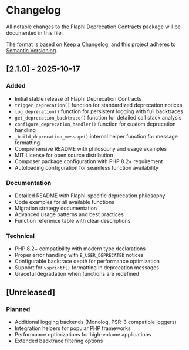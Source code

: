 # Changelog

All notable changes to the Flaphl Deprecation Contracts package will be documented in this file.

The format is based on [Keep a Changelog](https://keepachangelog.com/en/1.0.0/),
and this project adheres to [Semantic Versioning](https://semver.org/spec/v2.0.0.html).

## [2.1.0] - 2025-10-17

### Added
- Initial stable release of Flaphl Deprecation Contracts
- `trigger_deprecation()` function for standardized deprecation notices
- `log_deprecation()` function for persistent logging with full backtraces
- `get_deprecation_backtrace()` function for detailed call stack analysis
- `configure_deprecation_handler()` function for custom deprecation handling
- `_build_deprecation_message()` internal helper function for message formatting
- Comprehensive README with philosophy and usage examples
- MIT License for open source distribution
- Composer package configuration with PHP 8.2+ requirement
- Autoloading configuration for seamless function availability

### Documentation
- Detailed README with Flaphl-specific deprecation philosophy
- Code examples for all available functions
- Migration strategy documentation
- Advanced usage patterns and best practices
- Function reference table with clear descriptions

### Technical
- PHP 8.2+ compatibility with modern type declarations
- Proper error handling with `E_USER_DEPRECATED` notices
- Configurable backtrace depth for performance optimization
- Support for `vsprintf()` formatting in deprecation messages
- Graceful degradation when functions are redefined

## [Unreleased]

### Planned
- Additional logging backends (Monolog, PSR-3 compatible loggers)
- Integration helpers for popular PHP frameworks
- Performance optimizations for high-volume applications
- Extended backtrace filtering options


